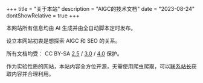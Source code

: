+++
title = "关于本站"
description = "AIGC的技术文档"
date = "2023-08-24"
dontShowRelative = true
+++

本网站所有信息均由 AI 生成并由全自动脚本定时发布。

设立本网站初衷是想探索 AIGC 和 SEO 的关系。

所有文档均受： CC BY-SA [2.5](https://creativecommons.org/licenses/by-sa/2.5/) / [3.0](https://creativecommons.org/licenses/by-sa/3.0/) / [4.0](https://creativecommons.org/licenses/by-sa/4.0/) 保护。

作为实验性质的网站，本站内容全方位开源，无需使用爬虫爬取，可以[联系站长](https://github.com/Shazoo)获取内容并合理利用。
